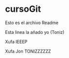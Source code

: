 # cursoGit
Esto es el archivo Readme


Esta linea la añado yo (Toniz)


Xufa
IEEEP

Xufa
Jon
TONIZZZZZZ
